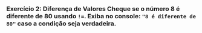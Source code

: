 ### Exercício 2: Diferença de Valores  Cheque se o número 8 é diferente de 80 usando `!=`. Exiba no console: `"8 é diferente de 80"` caso a condição seja verdadeira.